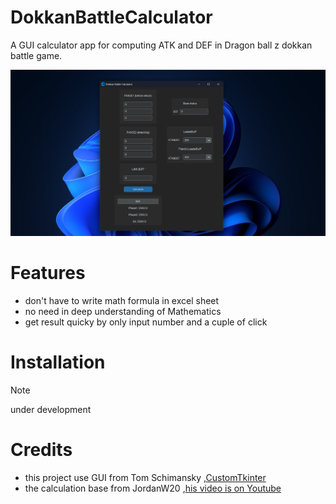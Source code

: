 # DokkanBattleCalculator
A GUI calculator app for computing ATK and DEF in Dragon ball z dokkan battle game.

<img src="https://github.com/aManWithHand/DokkanBattleCalculator/blob/develop/pic/DBCv0.6.png" >

# Features
- don't have to write math formula in excel sheet
- no need in deep understanding of Mathematics
- get result quicky by only input number and a cuple of click

# Installation
> [!Note]
> under development 

# Credits
- this project use GUI from Tom Schimansky ,[CustomTkinter](https://github.com/TomSchimansky/CustomTkinter)
- the calculation base from JordanW20 ,[his video is on Youtube](https://www.youtube.com/watch?v=o_jfRTluzPg)
